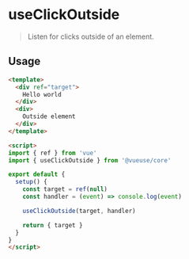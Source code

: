 # useClickOutside

> Listen for clicks outside of an element.

## Usage

```html {19}
<template>
  <div ref="target">
    Hello world
  </div>
  <div>
    Outside element
  </div>
</template>

<script>
import { ref } from 'vue'
import { useClickOutside } from '@vueuse/core'

export default {
  setup() {
    const target = ref(null)
    const handler = (event) => console.log(event) 

    useClickOutside(target, handler)

    return { target }
  }
}
</script>
```
